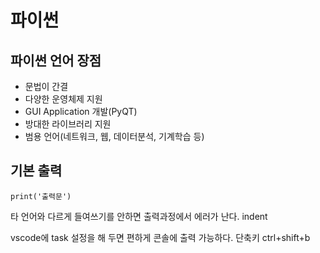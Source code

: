 # 파이썬

## 파이썬 언어 장점  
- 문법이 간결  
- 다양한 운영체제 지원  
- GUI Application 개발(PyQT)  
- 방대한 라이브러리 지원  
- 범용 언어(네트워크, 웹, 데이터분석, 기계학습 등)  
   
## 기본 출력
    print('출력문')

타 언어와 다르게 들여쓰기를 안하면 출력과정에서 에러가 난다. indent

vscode에 task 설정을 해 두면 편하게 콘솔에 출력 가능하다. 단축키 ctrl+shift+b